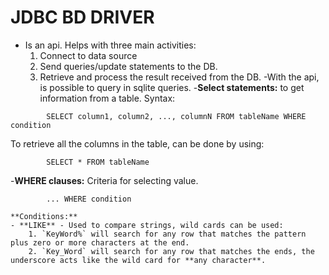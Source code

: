 # JDBC BD DRIVER

- Is an api. Helps with three main activities:
	1. Connect to data source
	2. Send queries/update statements to the DB.
	3. Retrieve and process the result received from the DB.
-With the api, is possible to query in sqlite queries.
-**Select statements:** to get information from a table. Syntax:
```
		SELECT column1, column2, ..., columnN FROM tableName WHERE condition
```
To retrieve all the columns in the table, can be done by using:
```
		SELECT * FROM tableName
```
-**WHERE clauses:**  Criteria for selecting value.
```
		... WHERE condition
```
	**Conditions:**
	- **LIKE** - Used to compare strings, wild cards can be used:
		1. `KeyWord%` will search for any row that matches the pattern plus zero or more characters at the end.
		2. `Key_Word` will search for any row that matches the ends, the underscore acts like the wild card for **any character**.
